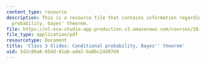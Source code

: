 ```yaml
---
content_type: resource
description: This is a resource file that contains information regarding conditional
  probability, bayes' theorem.
file: https://ol-ocw-studio-app-production.s3.amazonaws.com/courses/18-05-introduction-to-probability-and-statistics-spring-2014/5d2c06a685dd91abade2ba8bc2dd97d4_MIT18_05S14_class3slides.pdf
file_type: application/pdf
resourcetype: Document
title: 'Class 3 Slides: Conditional probability, Bayes'' theorem'
uid: 5d2c06a6-85dd-91ab-ade2-ba8bc2dd97d4
---
```

